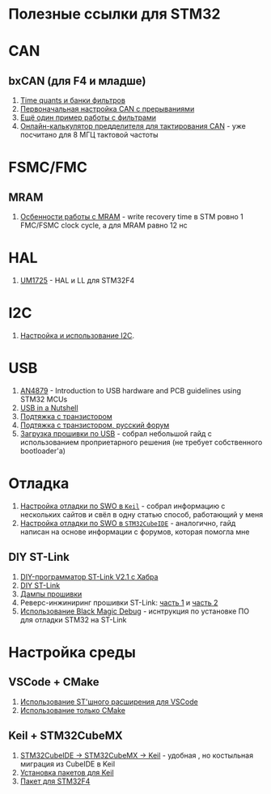 # Полезные ссылки для STM32

# CAN

## bxCAN (для F4 и младше)

1. [Time quants и банки фильтров](https://microtechnics.ru/stm32-i-protokol-can-nastrojka-v-stm32cubemx/)
2. [Первоначальная настройка CAN с прерываниями](https://istarik.ru/blog/stm32/159.html) 
3. [Ещё один пример работы с фильтрами](https://istarik.ru/blog/stm32/160.html)
4. [Онлайн-калькулятор предделителя для тактирования CAN](http://www.bittiming.can-wiki.info/?ctype=bxCAN&CLK=8&calc=1&SJW=1) - уже посчитано для 8 МГЦ тактовой частоты

# FSMC/FMC

## MRAM

1. [Осбенности работы с MRAM](https://community.st.com/t5/stm32-mcus-products/stm32f437-external-memory-interface/td-p/474693) - write recovery time в STM ровно 1 FMC/FSMC clock cycle, а для MRAM равно 12 нс

# HAL

1. [UM1725](https://www.st.com/resource/en/user_manual/um1725-description-of-stm32f4-hal-and-lowlayer-drivers-stmicroelectronics.pdf) - HAL и LL для STM32F4

# I2C

1. [Настройка и использование I2C](https://microtechnics.ru/stm32-i2c-nastrojka-i-primer-ispolzovaniya-shiny-i2c/).

# USB

1. [AN4879](https://www.st.com/resource/en/application_note/an4879-introduction-to-usb-hardware-and-pcb-guidelines-using-stm32-mcus-stmicroelectronics.pdf) - Introduction to USB hardware and PCB guidelines using STM32 MCUs
2. [USB in a Nutshell](https://www.beyondlogic.org/usbnutshell/usb2.shtml)
3. [Подтяжка с транзистором](https://community.st.com/t5/stm32-mcus-embedded-software/stm32f103-usb-circuit/td-p/424454)
4. [Подтяжка с транзистором, русский форум](http://forum.easyelectronics.ru/viewtopic.php?f=14&t=15396)
5. [Загрузка прошивки по USB](stm32-dfu.md) - собрал небольшой гайд с использованием проприетарного решения (не требует собственного bootloader'а)



# Отладка

1. [Настройка отладки по SWO в `Keil`](swo_keil.md) - собрал информацию с нескольких сайтов и свёл в одну статью способ, работающий у меня
2. [Настройка отладки по SWO в `STM32CubeIDE`](swo_keil.md) - аналогично, гайд написан на основе информации с форумов, которая помогла мне



## DIY ST-Link

1. [DIY-программатор ST-Link V2.1 с Хабра](https://habr.com/ru/articles/749474/)
2. [DIY ST-Link](https://stm32world.com/wiki/DIY_STM32_Programmer_(ST-Link/V2-1))
3. [Дампы прошивки](https://github.com/Krakenw/Stlink-Bootloaders)
4. Реверс-инжиниринг прошивки ST-Link: [часть 1](https://lujji.github.io/blog/reverse-engineering-stlink-firmware/) и [часть 2](https://lujji.github.io/blog/reverse-engineering-stlink-firmware-part2/)
5. [Использование Black Magic Debug](https://lujji.github.io/blog/installing-blackmagic-via-stlink-bootloader/) - иснтрукция по установке ПО для отладки STM32 на ST-Link




# Настройка среды

## VSCode + CMake

1. [Использование ST'шного расширения для VSCode](https://zenembed.com/ru/vscode-cubemx-guide)
2. [Использование только CMake](https://zenembed.com/ru/vscode-cubemx-pro-guide)

## Keil + STM32CubeMX

1. [STM32CubeIDE -> STM32CubeMX -> Keil](https://www.keil.com/appnotes/files/apnt_323.pdf) - удобная , но костыльная миграция из CubeIDE в Keil  
2. [Установка пакетов для Keil](https://www.eng.auburn.edu/~nelsovp/courses/elec2220/arm_keil/Install_ARM_MDK_and_PACKS.pdf)
3. [Пакет для STM32F4](https://www.keil.arm.com/packs/stm32f4xx_dfp-keil/overview/)
